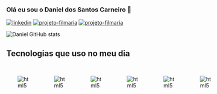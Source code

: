 ### Olá eu sou o Daniel dos Santos Carneiro 🤙

[![linkedin](https://img.shields.io/badge/LinkedIn-0077B5?style=for-the-badge&logo=linkedin&logoColor=white)](https://www.linkedin.com/in/daniel-dos-santos-carneiro/)
[![projeto-filmaria](https://img.shields.io/badge/React-20232A?style=for-the-badge&logo=react&logoColor=61DAFB)](https://danisanfilmaria.netlify.app)
[![projeto-filmaria](https://img.shields.io/badge/Vue.js-35495E?style=for-the-badge&logo=vue.js&logoColor=4FC08D)](https://danisan-pokeapi.netlify.app)


![Daniel GitHub stats](https://github-readme-stats.vercel.app/api?username=DaniSan0508-project&show_icons=true&theme=dracula)

## Tecnologias que uso no meu dia

<div style="display:flex"><br/>
    <div>
        <img align="center" style="padding:30px" alt="html5"
            src="https://img.shields.io/badge/HTML5-E34F26?style=for-the-badge&logo=html5&logoColor=white"
        >
    </div>
    <div>
        <img align="center" style="padding:30px" alt="html5"
            src="https://img.shields.io/badge/CSS3-1572B6?style=for-the-badge&logo=css3&logoColor=white"
        >
    </div>
    <div>
        <img align="center" style="padding:30px" alt="html5"
            src="https://img.shields.io/badge/JavaScript-323330?style=for-the-badge&logo=javascript&logoColor=F7DF1E"
        >
    </div>
    <div>
        <img align="center" style="padding:30px" alt="html5"
            src="https://img.shields.io/badge/TypeScript-007ACC?style=for-the-badge&logo=typescript&logoColor=white"
        >
    </div>
    <div>
        <img align="center" style="padding:30px" alt="html5"
            src="https://img.shields.io/badge/React-20232A?style=for-the-badge&logo=react&logoColor=61DAFB"
        >
    </div>
    <div>
        <img align="center" style="padding:30px" alt="html5"
            src="https://img.shields.io/badge/Node.js-43853D?style=for-the-badge&logo=node.js&logoColor=white"
        >
    </div>
</div>

